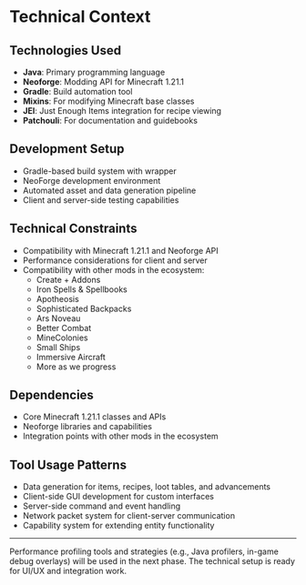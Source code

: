 # Technical Context

## Technologies Used
- **Java**: Primary programming language
- **Neoforge**: Modding API for Minecraft 1.21.1
- **Gradle**: Build automation tool
- **Mixins**: For modifying Minecraft base classes
- **JEI**: Just Enough Items integration for recipe viewing
- **Patchouli**: For documentation and guidebooks

## Development Setup
- Gradle-based build system with wrapper
- NeoForge development environment
- Automated asset and data generation pipeline
- Client and server-side testing capabilities

## Technical Constraints
- Compatibility with Minecraft 1.21.1 and Neoforge API
- Performance considerations for client and server
- Compatibility with other mods in the ecosystem:
  - Create + Addons
  - Iron Spells & Spellbooks
  - Apotheosis
  - Sophisticated Backpacks
  - Ars Noveau
  - Better Combat
  - MineColonies
  - Small Ships
  - Immersive Aircraft
  - More as we progress

## Dependencies
- Core Minecraft 1.21.1 classes and APIs
- Neoforge libraries and capabilities
- Integration points with other mods in the ecosystem

## Tool Usage Patterns
- Data generation for items, recipes, loot tables, and advancements
- Client-side GUI development for custom interfaces
- Server-side command and event handling
- Network packet system for client-server communication
- Capability system for extending entity functionality

---

Performance profiling tools and strategies (e.g., Java profilers, in-game debug overlays) will be used in the next phase. The technical setup is ready for UI/UX and integration work. 